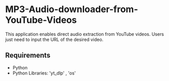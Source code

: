 # MP3-Audio-downloader-from-YouTube-Videos
This application enables direct audio extraction from YouTube videos. Users just need to input the URL of the desired video.

## Requirements

- Python
- Python Libraries: 'yt_dlp' , 'os'

